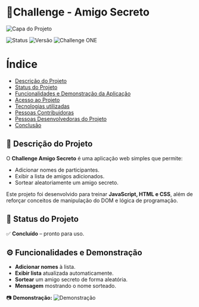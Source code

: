 # 🎁Challenge - Amigo Secreto

![Capa do Projeto](https://i.imgur.com/eGGEbf1.png)

![Status](https://img.shields.io/badge/status-concluído-brightgreen)
![Versão](https://img.shields.io/badge/versão-1.0-blue)
![Challenge ONE](https://img.shields.io/badge/Challenge-ONE-blueviolet)

# Índice 
* [Descrição do Projeto](#descrição-do-projeto)
* [Status do Projeto](#status-do-Projeto)
* [Funcionalidades e Demonstração da Aplicação](#funcionalidades-e-demonstração-da-aplicação)
* [Acesso ao Projeto](#acesso-ao-projeto)
* [Tecnologias utilizadas](#tecnologias-utilizadas)
* [Pessoas Contribuidoras](#pessoas-contribuidoras)
* [Pessoas Desenvolvedoras do Projeto](#pessoas-desenvolvedoras)
* [Conclusão](#conclusão)

## 📜 Descrição do Projeto
O **Challenge Amigo Secreto** é uma aplicação web simples que permite:
- Adicionar nomes de participantes.
- Exibir a lista de amigos adicionados.
- Sortear aleatoriamente um amigo secreto.

Este projeto foi desenvolvido para treinar **JavaScript, HTML e CSS**, além de reforçar conceitos de manipulação do DOM e lógica de programação.

## 🚀 Status do Projeto
✅ **Concluído** – pronto para uso.

## ⚙️ Funcionalidades e Demonstração
- **Adicionar nomes** à lista.
- **Exibir lista** atualizada automaticamente.
- **Sortear** um amigo secreto de forma aleatória.
- **Mensagem** mostrando o nome sorteado.

📷 **Demonstração:**
![Demonstração](https://imgur.com/80vZyV3)
